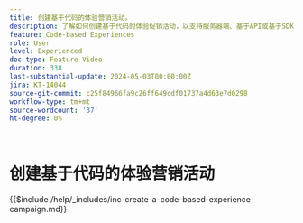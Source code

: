 ```yaml
---
title: 创建基于代码的体验营销活动。
description: 了解如何创建基于代码的体验促销活动，以支持服务器端、基于API或基于SDK的实施方法来扩展个性化，从而与开发环境无缝集成。
feature: Code-based Experiences
role: User
level: Experienced
doc-type: Feature Video
duration: 338
last-substantial-update: 2024-05-03T00:00:00Z
jira: KT-14044
source-git-commit: c25f84966fa9c26ff649cdf01737a4d63e7d0298
workflow-type: tm+mt
source-wordcount: '37'
ht-degree: 0%

---
```



# 创建基于代码的体验营销活动

{{$include /help/_includes/inc-create-a-code-based-experience-campaign.md}}
